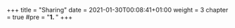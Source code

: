 +++
title = "Sharing"
date = 2021-01-30T00:08:41+01:00
weight = 3
chapter = true
#pre = "<b>1. </b>"
+++

